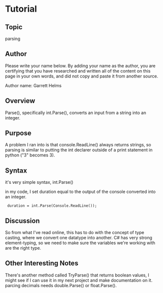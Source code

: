# Tutorial

## Topic

parsing

## Author

Please write your name below. By adding your name as the author, you are certifying that you have researched and written all of the content on this page in your own words, and did not copy and paste it from another source.

Author name: Garrett Helms

## Overview

Parse(), specifically int.Parse(), converts an input from a string into an integer.

## Purpose

A problem I ran into is that console.ReadLine() always returns strings, so parsing is similar to putting the int declarer outside of a print statement in python ("3" becomes 3).

## Syntax

it's very simple syntax, int.Parse()

in my code, I set duration equal to the output of the console converted into an integer.

```
 duration = int.Parse(Console.ReadLine());
```

## Discussion

So from what I've read online, this has to do with the concept of type casting, where we convert one datatype into another. C# has very strong element-typing, so we need to make sure the variables we're working with are the right type.

## Other Interesting Notes

There's another method called TryParse() that returns boolean values, I might see if I can use it in my next project and make documentation on it. parcing decimals needs double.Parse() or float.Parse().
